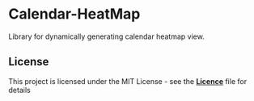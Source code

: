 # Calendar-HeatMap

Library for dynamically generating calendar heatmap view.


## License

This project is licensed under the MIT License - see the [**Licence**](./LICENSE) file for details
